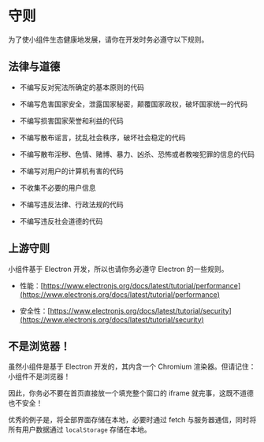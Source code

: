 # 守则

为了使小组件生态健康地发展，请你在开发时务必遵守以下规则。

## 法律与道德

- 不编写反对宪法所确定的基本原则的代码

- 不编写危害国家安全，泄露国家秘密，颠覆国家政权，破坏国家统一的代码

- 不编写损害国家荣誉和利益的代码

- 不编写散布谣言，扰乱社会秩序，破坏社会稳定的代码

- 不编写散布淫秽、色情、赌博、暴力、凶杀、恐怖或者教唆犯罪的信息的代码

- 不编写对用户的计算机有害的代码

- 不收集不必要的用户信息

- 不编写违反法律、行政法规的代码

- 不编写违反社会道德的代码

## 上游守则

小组件基于 Electron 开发，所以也请你务必遵守 Electron 的一些规则。

 - 性能：[https://www.electronjs.org/docs/latest/tutorial/performance](https://www.electronjs.org/docs/latest/tutorial/performance)

 - 安全性：[https://www.electronjs.org/docs/latest/tutorial/security](https://www.electronjs.org/docs/latest/tutorial/security)

## 不是浏览器！

虽然小组件是基于 Electron 开发的，其内含一个 Chromium 渲染器。但请记住：小组件不是浏览器！

因此，你务必不要在首页直接放一个填充整个窗口的 iframe 就完事，这既不道德也不安全！

优秀的例子是，将全部界面存储在本地，必要时通过 fetch 与服务器通信，同时将所有用户数据通过 `localStorage` 存储在本地。
